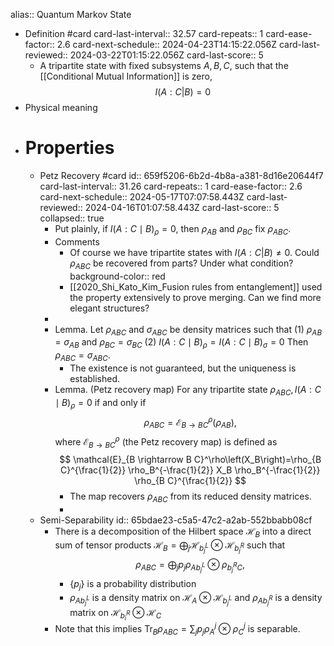 alias:: Quantum Markov State

- Definition #card
  card-last-interval:: 32.57
  card-repeats:: 1
  card-ease-factor:: 2.6
  card-next-schedule:: 2024-04-23T14:15:22.056Z
  card-last-reviewed:: 2024-03-22T01:15:22.056Z
  card-last-score:: 5
	- A tripartite state with fixed subsystems $A,B,C$, such that the [[Conditional Mutual Information]] is zero,
	  $$I(A:C|B)=0$$
- Physical meaning
- # Properties
	- Petz Recovery #card
	  id:: 659f5206-6b2d-4b8a-a381-8d16e20644f7
	  card-last-interval:: 31.26
	  card-repeats:: 1
	  card-ease-factor:: 2.6
	  card-next-schedule:: 2024-05-17T07:07:58.443Z
	  card-last-reviewed:: 2024-04-16T01:07:58.443Z
	  card-last-score:: 5
	  collapsed:: true
		- Put plainly, if $I(A: C \mid B)_\rho=0$, then $\rho_{AB}$ and $\rho_{BC}$ fix $\rho_{ABC}$.
		- Comments
			- Of course we have tripartite states with $I(A:C|B) \neq 0$. Could $\rho_{ABC}$ be recovered from parts? Under what condition?
			  background-color:: red
			- [[2020_Shi_Kato_Kim_Fusion rules from entanglement]] used the property extensively to prove merging. Can we find more elegant structures?
		-
		- Lemma. Let $\rho_{A B C}$ and $\sigma_{A B C}$ be density matrices such that 
		  (1) $\rho_{A B}=\sigma_{A B}$ and $\rho_{B C}=\sigma_{B C}$
		  (2) $I(A: C \mid B)_\rho=I(A: C \mid B)_\sigma=0$
		  Then $\rho_{A B C}=\sigma_{A B C}$.
			- The existence is not guaranteed, but the uniqueness is established.
		- Lemma. (Petz recovery map) For any tripartite state $\rho_{A B C}, I(A: C \mid B)_\rho=0$ if and only if
		  $$
		  \rho_{A B C}=\mathcal{E}_{B \rightarrow B C}^\rho\left(\rho_{A B}\right),
		  $$
		  where $\mathcal{E}_{B \rightarrow B C}^\rho$ (the Petz recovery map) is defined as
		  $$
		  \mathcal{E}_{B \rightarrow B C}^\rho\left(X_B\right)=\rho_{B C}^{\frac{1}{2}} \rho_B^{-\frac{1}{2}} X_B \rho_B^{-\frac{1}{2}} \rho_{B C}^{\frac{1}{2}}
		  $$
			- The map recovers $\rho_{ABC}$ from its reduced density matrices.
			-
	- Semi-Separability
	  id:: 65bdae23-c5a5-47c2-a2ab-552bbabb08cf
		- There is a decomposition of the Hilbert space $\mathcal{H}_B$ into a direct sum of tensor products $\mathcal{H}_B=\bigoplus_j \mathcal{H}_{b_j^L} \otimes \mathcal{H}_{b_j^R}$ such that
		  $$
		  \rho_{A B C}=\bigoplus_j p_j \rho_{A b_j^L} \otimes \rho_{b_j^R C},
		  $$
			- $\left\{p_j\right\}$ is a probability distribution
			- $\rho_{A b_j^L}$ is a density matrix on $\mathcal{H}_A \otimes \mathcal{H}_{b_j^L}$ and $\rho_{A b_j^R}$ is a density matrix on $\mathcal{H}_{b_i^R} \otimes \mathcal{H}_C$
		- Note that this implies $\operatorname{Tr}_B \rho_{A B C}=\sum_j p_j \rho_A^j \otimes \rho_C^j$ is separable.